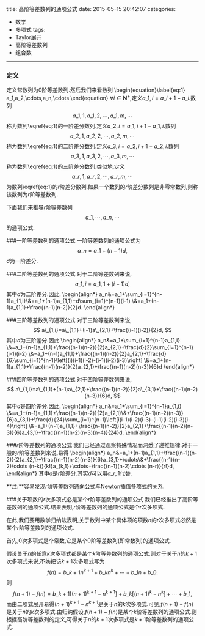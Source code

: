 title: 高阶等差数列的通项公式
date: 2015-05-15 20:42:07
categories:
- 数学
- 多项式
tags:
- Taylor展开
- 高阶等差数列
- 组合数
---
### 定义
定义常数列为$0$阶等差数列.然后我们来看数列
 \begin{equation}\label{eq:1}
a\_1,a\_2,\cdots,a\_n,\cdots
\end{equation}
$\forall i\in \mathbf{N}^+$,定义$a\_{1,i}=a\_{i+1}-a\_i$.数列
$$
a\_{1,1},a\_{1,2},\cdots,a\_{1,m},\cdots
$$
称为数列\eqref{eq:1}的一阶差分数列.定义$a\_{2,i}=a\_{1,i+1}-a\_{1,i}$.数列
$$
a\_{2,1},a\_{2,2},\cdots,a\_{2,m},\cdots
$$
称为数列\eqref{eq:1}的二阶差分数列.定义$a\_{3,i}=a\_{2,i+1}-a\_{2,i}$.数列
$$
a\_{3,1},a\_{3,2},\cdots,a\_{3,m},\cdots
$$
称为数列\eqref{eq:1}的三阶差分数列.类似地,定义
$$
a\_{r,1},a\_{r,2},\cdots,a\_{r,m},\cdots
$$
为数列\eqref{eq:1}的$r$阶差分数列.如果一个数列的$r$阶差分数列是非零常数列,则称该数列为$r$阶等差数列.


下面我们来推导$r$阶等差数列
$$
a\_1,\cdots,a\_n,\cdots
$$
的通项公式.

###一阶等差数列的通项公式
一阶等差数列的通项公式为
$$
a\_n=a\_1+(n-1)d,
$$
$d$为一阶差分.

###二阶等差数列的通项公式
对于二阶等差数列来说,
$$
a\_{1,i}=a\_{1,1}+(i-1)d,
$$
其中$d$为二阶差分.因此,
\begin{align\*}
a\_n&=a\_1+\sum\_{i=1}^{n-1}a\_{1,i}\\\&=a\_1+(n-1)a\_{1,1}+d\sum\_{i=1}^{n-1}(i-1)
\\\&=a\_1+(n-1)a\_{1,1}+\frac{(n-1)(n-2)}{2}d.
\end{align\*}

###三阶等差数列的通项公式
对于三阶等差数列来说,
$$
a\_{1,i}=a\_{1,1}+(i-1)a\_{2,1}+\frac{(i-1)(i-2)}{2}d,
$$
其中$d$为三阶差分.因此
\begin{align\*}
a\_n&=a\_1+\sum\_{i=1}^{n-1}a\_{1,i}
\\\&=a\_1+(n-1)a\_{1,1}+\frac{(n-1)(n-2)}{2}a\_{2,1}+\frac{d}{2}\sum\_{i=1}^{n-1}(i-1)(i-2)
\\\&=a\_1+(n-1)a\_{1,1}+\frac{(n-1)(n-2)}{2}a\_{2,1}+\frac{d}{6}\sum\_{i=1}^{n-1}\left[(i)(i-1)(i-2)-(i-1)(i-2)(i-3)\right]
\\\&=a\_1+(n-1)a\_{1,1}+\frac{(n-1)(n-2)}{2}a\_{2,1}+\frac{(n-1)(n-2)(n-3)}{6}d
\end{align\*}

###四阶等差数列的通项公式
对于四阶等差数列来说,
$$
a\_{1,i}=a\_{1,1}+(n-1)a\_{2,1}+\frac{(n-1)(n-2)}{2}a\_{3,1}+\frac{(n-1)(n-2)(n-3)}{6}d,
$$
其中$d$是四阶差分.因此,
\begin{align\*}
  a\_n&=a\_1+\sum\_{i=1}^{n-1}a\_{1,i}
\\\&=a\_1+(n-1)a\_{1,1}+\frac{(n-1)(n-2)}{2}a\_{2,1}\\\&+\frac{(n-1)(n-2)(n-3)}{6}a\_{3,1}+\frac{d}{24}\sum\_{i=1}^{n-1}\left[i(i-1)(i-2)(i-3)-(i-1)(i-2)(i-3)(i-4)\right]
\\\&=a\_1+(n-1)a\_{1,1}+\frac{(n-1)(n-2)}{2}a\_{2,1}+\frac{(n-1)(n-2)(n-3)}{6}a\_{3,1}+\frac{(n-1)(n-2)(n-3)(n-4)}{24}d.
\end{align\*}

###$r$阶等差数列的通项公式
我们已经通过观察特殊情况而洞悉了递推规律.对于一般的$r$阶等差数列来说,易得
\begin{align\*}
  a\_n&=a\_1+(n-1)a\_{1,1}+\frac{(n-1)(n-2)}{2}a\_{2,1}+\frac{(n-1)(n-2)(n-3)}{6}a\_{3,1}+\cdots\\\&+\frac{(n-1)(n-2)\cdots
  (n-k)}{k!}a\_{k,1}+\cdots+\frac{(n-1)(n-2)\cdots
  (n-r)}{r!}d,
\end{align\*}
其中$d$是$r$阶差分.其实$d$可以用$a\_{r,1}$代替.

**注:**容易发现$r$阶等差数列通向公式与Newton插值多项式的关系.

###关于项数的$r$次多项式必是某个$r$阶等差数列的通项公式
我们已经推出了高阶等差数列的通项公式.结果表明,$r$阶等差数列的通项公式是个$r$次多项式.

在此,我们要用数学归纳法表明,关于数列中某个具体项的项数$n$的$r$次多项式必然是某个$r$阶等差数列的通项公式.

首先,$0$次多项式是个常数,它是某个$0$阶等差数列(即常数列)的通项公式.

假设关于$n$的任意$k$次多项式都是某个$k$阶等差数列的通项公式.则对于关于$n$的$k+1$次多项式来说,不妨把该$k+1$次多项式写为
$$
f(n)=b\_{k+1}n^{k+1}+b\_{k}n^{k}+\cdots+b\_1n+b\_0.
$$
则
$$
f(n+1)-f(n)=b\_{k+1}[(n+1)^{k+1}-n^{k+1}]+b\_k[(n+1)^k-n^k]+\cdots+b\_1,
$$
而由二项式展开易得$(n+1)^{k+1}-n^{k+1}$是关于$n$的$k$次多项式.可见,$f(n+1)-f(n)$是关于$n$的$k$次多项式.由归纳假设,$f(n+1)-f(n)$是某个$k$阶等差数列的通项公式.则根据高阶等差数列的定义,可得关于$n$的$k+1$次多项式是$k+1$阶等差数列的通项公式.
